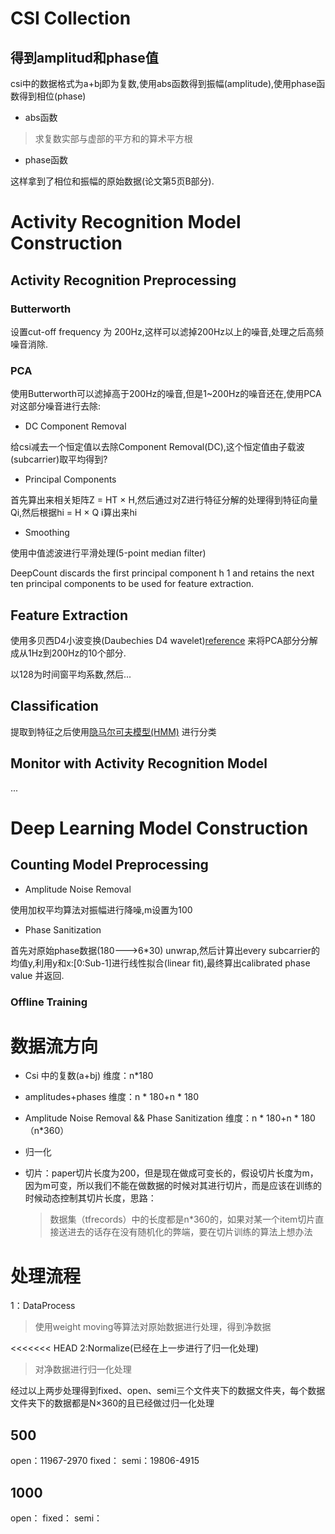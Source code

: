 # CSI Collection
## 得到amplitud和phase值
csi中的数据格式为a+bj即为复数,使用abs函数得到振幅(amplitude),使用phase函数得到相位(phase)

-  abs函数

> 求复数实部与虚部的平方和的算术平方根

-  phase函数

这样拿到了相位和振幅的原始数据(论文第5页B部分).


# Activity Recognition Model Construction

## Activity Recognition Preprocessing

### Butterworth
设置cut-off frequency 为 200Hz,这样可以滤掉200Hz以上的噪音,处理之后高频噪音消除.

### PCA
使用Butterworth可以滤掉高于200Hz的噪音,但是1~200Hz的噪音还在,使用PCA对这部分噪音进行去除:

- DC Component Removal

给csi减去一个恒定值以去除Component Removal(DC),这个恒定值由子载波(subcarrier)取平均得到?

- Principal Components

首先算出来相关矩阵Z = HT × H,然后通过对Z进行特征分解的处理得到特征向量Qi,然后根据hi = H × Q i算出来hi

- Smoothing

使用中值滤波进行平滑处理(5-point median filter)


DeepCount discards the first principal component h 1 and retains the next ten principal components to be used for feature extraction.


## Feature Extraction
使用多贝西D4小波变换(Daubechies D4 wavelet)[reference](https://blog.csdn.net/fengyu09/article/details/23207387) 来将PCA部分分解成从1Hz到200Hz的10个部分.

以128为时间窗平均系数,然后...

## Classification
提取到特征之后使用[隐马尔可夫模型(HMM)](https://zh.wikipedia.org/zh-hans/隐马尔可夫模型) 进行分类

## Monitor with Activity Recognition Model
...
# Deep Learning Model Construction

## Counting Model Preprocessing

- Amplitude Noise Removal

使用加权平均算法对振幅进行降噪,m设置为100

- Phase Sanitization

首先对原始phase数据(180--->6*30) unwrap,然后计算出every subcarrier的均值y,利用y和x:[0:Sub-1]进行线性拟合(linear fit),最终算出calibrated phase value 并返回.

### Offline Training



# 数据流方向

- Csi 中的复数(a+bj) 维度：n*180

- amplitudes+phases 维度：n * 180+n  * 180

- Amplitude Noise Removal && Phase Sanitization 维度：n * 180+n  * 180（n*360）

- 归一化

- 切片：paper切片长度为200，但是现在做成可变长的，假设切片长度为m，因为m可变，所以我们不能在做数据的时候对其进行切片，而是应该在训练的时候动态控制其切片长度，思路：

  > 数据集（tfrecords）中的长度都是n*360的，如果对某一个item切片直接送进去的话存在没有随机化的弊端，要在切片训练的算法上想办法



# 处理流程

1：DataProcess

> 使用weight moving等算法对原始数据进行处理，得到净数据

<<<<<<< HEAD
2:Normalize(已经在上一步进行了归一化处理)

> 对净数据进行归一化处理


经过以上两步处理得到fixed、open、semi三个文件夹下的数据文件夹，每个数据文件夹下的数据都是N×360的且已经做过归一化处理



## 500
open：11967-2970
fixed：
semi：19806-4915
## 1000
open：
fixed：
semi：


